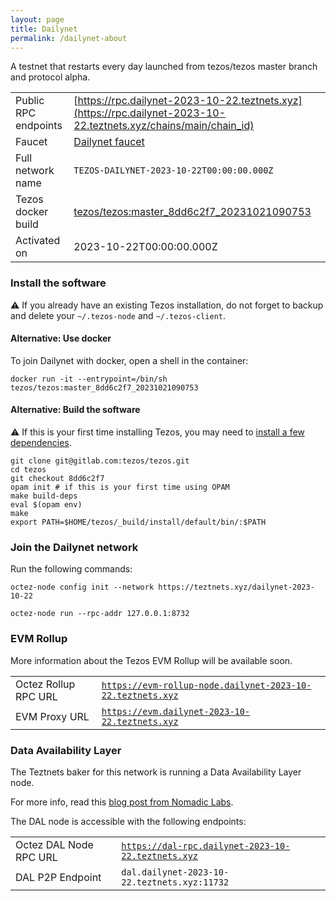 ```yaml
---
layout: page
title: Dailynet
permalink: /dailynet-about
---
```


A testnet that restarts every day launched from tezos/tezos master branch and protocol alpha.

| | |
|-------|---------------------|
| Public RPC endpoints | [https://rpc.dailynet-2023-10-22.teztnets.xyz](https://rpc.dailynet-2023-10-22.teztnets.xyz/chains/main/chain_id)<br/> |
| Faucet | [Dailynet faucet](https://faucet.dailynet-2023-10-22.teztnets.xyz) |
| Full network name | `TEZOS-DAILYNET-2023-10-22T00:00:00.000Z` |
| Tezos docker build | [tezos/tezos:master_8dd6c2f7_20231021090753](https://hub.docker.com/r/tezos/tezos/tags?page=1&ordering=last_updated&name=master_8dd6c2f7_20231021090753) |
| Activated on | 2023-10-22T00:00:00.000Z |





### Install the software

⚠️  If you already have an existing Tezos installation, do not forget to backup and delete your `~/.tezos-node` and `~/.tezos-client`.



#### Alternative: Use docker

To join Dailynet with docker, open a shell in the container:

```
docker run -it --entrypoint=/bin/sh tezos/tezos:master_8dd6c2f7_20231021090753
```

#### Alternative: Build the software

⚠️  If this is your first time installing Tezos, you may need to [install a few dependencies](https://tezos.gitlab.io/introduction/howtoget.html#setting-up-the-development-environment-from-scratch).

```
git clone git@gitlab.com:tezos/tezos.git
cd tezos
git checkout 8dd6c2f7
opam init # if this is your first time using OPAM
make build-deps
eval $(opam env)
make
export PATH=$HOME/tezos/_build/install/default/bin/:$PATH
```

### Join the Dailynet network

Run the following commands:

```
octez-node config init --network https://teztnets.xyz/dailynet-2023-10-22

octez-node run --rpc-addr 127.0.0.1:8732
```


### EVM Rollup

More information about the Tezos EVM Rollup will be available soon.

| | |
|-------|---------------------|
| Octez Rollup RPC URL | [`https://evm-rollup-node.dailynet-2023-10-22.teztnets.xyz`](https://evm-rollup-node.dailynet-2023-10-22.teztnets.xyz/global/block/head) |
| EVM Proxy URL | [`https://evm.dailynet-2023-10-22.teztnets.xyz`](https://evm.dailynet-2023-10-22.teztnets.xyz) |




### Data Availability Layer

The Teztnets baker for this network is running a Data Availability Layer node.

For more info, read this [blog post from Nomadic Labs](https://research-development.nomadic-labs.com/data-availability-layer-tezos.html).

The DAL node is accessible with the following endpoints:

| | |
|-------|---------------------|
| Octez DAL Node RPC URL | [`https://dal-rpc.dailynet-2023-10-22.teztnets.xyz`](https://dal-rpc.dailynet-2023-10-22.teztnets.xyz) |
| DAL P2P Endpoint | `dal.dailynet-2023-10-22.teztnets.xyz:11732` |




